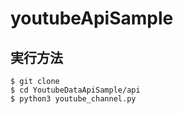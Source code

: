 # youtubeApiSample

## 実行方法
```
$ git clone
$ cd YoutubeDataApiSample/api
$ python3 youtube_channel.py
```
